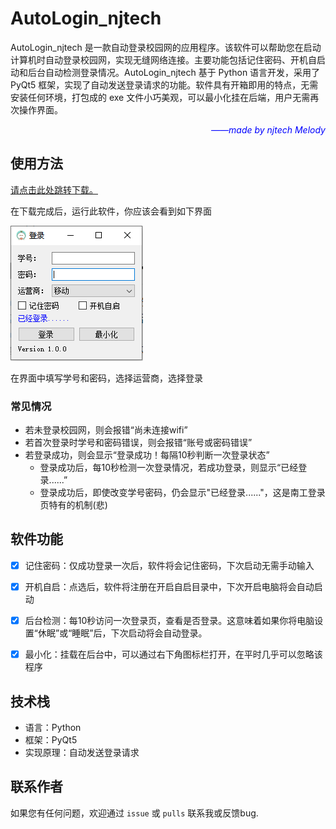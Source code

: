 # AutoLogin_njtech

AutoLogin_njtech 是一款自动登录校园网的应用程序。该软件可以帮助您在启动计算机时自动登录校园网，实现无缝网络连接。主要功能包括记住密码、开机自启动和后台自动检测登录情况。AutoLogin_njtech 基于 Python 语言开发，采用了 PyQt5 框架，实现了自动发送登录请求的功能。软件具有开箱即用的特点，无需安装任何环境，打包成的 exe 文件小巧美观，可以最小化挂在后端，用户无需再次操作界面。

<p align="right"><i><font color=#0000FF> ——made by njtech Melody</font></i></p>

## 使用方法

[请点击此处跳转下载。](https://github.com/Melody0v0/AutoLogin/releases/tag/Asserts)

在下载完成后，运行此软件，你应该会看到如下界面

![image-20230420165357490](https://raw.githubusercontent.com/Melody0v0/AutoLogin/master/softwareInterface.png)

在界面中填写学号和密码，选择运营商，选择登录 

### 常见情况

- 若未登录校园网，则会报错“尚未连接wifi”
- 若首次登录时学号和密码错误，则会报错“账号或密码错误”
- 若登录成功，则会显示“登录成功！每隔10秒判断一次登录状态”
  - 登录成功后，每10秒检测一次登录情况，若成功登录，则显示“已经登录......”
  - 登录成功后，即使改变学号密码，仍会显示"已经登录......"，这是南工登录页特有的机制(悲)



## 软件功能

- [x] 记住密码：仅成功登录一次后，软件将会记住密码，下次启动无需手动输入
- [x] 开机自启：点选后，软件将注册在开启自启目录中，下次开启电脑将会自动启动
- [x] 后台检测：每10秒访问一次登录页，查看是否登录。这意味着如果你将电脑设置“休眠”或“睡眠”后，下次启动将会自动登录。
- [x] 最小化：挂载在后台中，可以通过右下角图标栏打开，在平时几乎可以忽略该程序



## 技术栈

- 语言：Python
- 框架：PyQt5
- 实现原理：自动发送登录请求



## 联系作者

如果您有任何问题，欢迎通过 `issue` 或 `pulls` 联系我或反馈bug.



